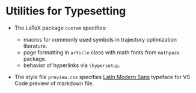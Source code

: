 # Utilities for Typesetting

- The LaTeX package `custom` specifies:
  - macros for commonly used symbols in trajectory optimization literature. 
  - page formatting in `article` class with math fonts from `mathpazo` package.
  - behavior of hyperlinks via `\hypersetup`.
  
- The style file `preview.css` specifies [Latin Modern Sans](https://tug.org/FontCatalogue/latinmodernroman/) typeface for VS Code preview of markdown file.

